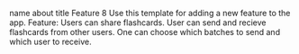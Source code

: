 name	about	title
Feature 8
Use this template for adding a new feature to the app.
Feature: Users can share flashcards.
User can send and recieve flashcards from other users. One can choose which batches to send and which user to receive.
